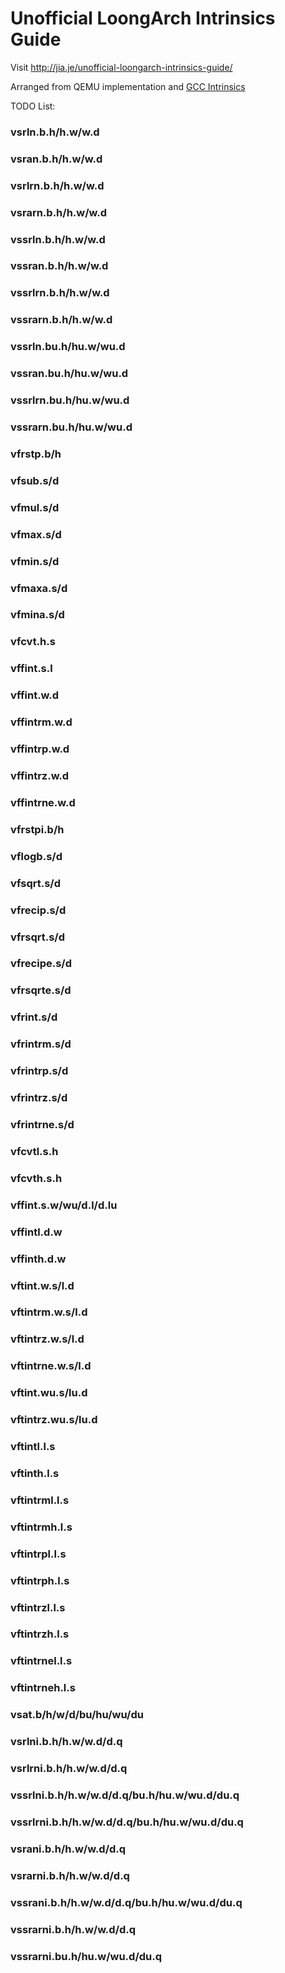 # Unofficial LoongArch Intrinsics Guide

Visit <http://jia.je/unofficial-loongarch-intrinsics-guide/>

Arranged from QEMU implementation and [GCC Intrinsics](https://gcc.gnu.org/onlinedocs/gcc/LoongArch-SX-Vector-Intrinsics.html)

TODO List:

### vsrln.b.h/h.w/w.d

### vsran.b.h/h.w/w.d

### vsrlrn.b.h/h.w/w.d

### vsrarn.b.h/h.w/w.d

### vssrln.b.h/h.w/w.d

### vssran.b.h/h.w/w.d

### vssrlrn.b.h/h.w/w.d

### vssrarn.b.h/h.w/w.d

### vssrln.bu.h/hu.w/wu.d

### vssran.bu.h/hu.w/wu.d

### vssrlrn.bu.h/hu.w/wu.d

### vssrarn.bu.h/hu.w/wu.d

### vfrstp.b/h

### vfsub.s/d

### vfmul.s/d

### vfmax.s/d

### vfmin.s/d

### vfmaxa.s/d

### vfmina.s/d

### vfcvt.h.s

### vffint.s.l

### vffint.w.d

### vffintrm.w.d

### vffintrp.w.d

### vffintrz.w.d

### vffintrne.w.d

### vfrstpi.b/h

### vflogb.s/d

### vfsqrt.s/d

### vfrecip.s/d

### vfrsqrt.s/d

### vfrecipe.s/d

### vfrsqrte.s/d

### vfrint.s/d

### vfrintrm.s/d

### vfrintrp.s/d

### vfrintrz.s/d

### vfrintrne.s/d

### vfcvtl.s.h

### vfcvth.s.h

### vffint.s.w/wu/d.l/d.lu

### vffintl.d.w

### vffinth.d.w

### vftint.w.s/l.d

### vftintrm.w.s/l.d

### vftintrz.w.s/l.d

### vftintrne.w.s/l.d

### vftint.wu.s/lu.d

### vftintrz.wu.s/lu.d

### vftintl.l.s

### vftinth.l.s

### vftintrml.l.s

### vftintrmh.l.s

### vftintrpl.l.s

### vftintrph.l.s

### vftintrzl.l.s

### vftintrzh.l.s

### vftintrnel.l.s

### vftintrneh.l.s

### vsat.b/h/w/d/bu/hu/wu/du

### vsrlni.b.h/h.w/w.d/d.q

### vsrlrni.b.h/h.w/w.d/d.q

### vssrlni.b.h/h.w/w.d/d.q/bu.h/hu.w/wu.d/du.q

### vssrlrni.b.h/h.w/w.d/d.q/bu.h/hu.w/wu.d/du.q

### vsrani.b.h/h.w/w.d/d.q

### vsrarni.b.h/h.w/w.d/d.q

### vssrani.b.h/h.w/w.d/d.q/bu.h/hu.w/wu.d/du.q

### vssrarni.b.h/h.w/w.d/d.q

### vssrarni.bu.h/hu.w/wu.d/du.q
